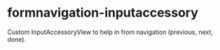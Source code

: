 formnavigation-inputaccessory
=============================

Custom InputAccessoryView to help in from navigation (previous, next, done).